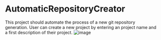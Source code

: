 # AutomaticRepositoryCreator
This project should automate the process of a new git repository generation. User can create a new project by entering an project name and a first description of their project. 
![image](https://github.com/Andrenal1n/AutomaticRepositoryCreator/assets/52860775/444c1103-3531-40de-9c95-aad223e71ff1)


